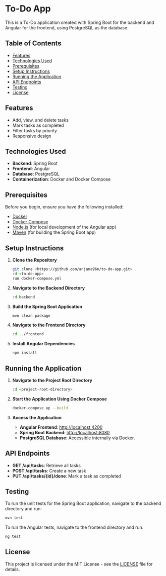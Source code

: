 # To-Do App

This is a To-Do application created with Spring Boot for the backend and Angular for the frontend, using PostgreSQL as the database.

## Table of Contents
- [Features](#features)
- [Technologies Used](#technologies-used)
- [Prerequisites](#prerequisites)
- [Setup Instructions](#setup-instructions)
- [Running the Application](#running-the-application)
- [API Endpoints](#api-endpoints)
- [Testing](#testing)
- [License](#license)

## Features
- Add, view, and delete tasks
- Mark tasks as completed
- Filter tasks by priority
- Responsive design

## Technologies Used
- **Backend**: Spring Boot
- **Frontend**: Angular
- **Database**: PostgreSQL
- **Containerization**: Docker and Docker Compose

## Prerequisites
Before you begin, ensure you have the following installed:
- [Docker](https://www.docker.com/get-started)
- [Docker Compose](https://docs.docker.com/compose/install/)
- [Node.js](https://nodejs.org/) (for local development of the Angular app)
- [Maven](https://maven.apache.org/install.html) (for building the Spring Boot app)

## Setup Instructions

1. **Clone the Repository**
   ```bash
   git clone <https://github.com/anjana96n/to-do-app.git>
   cd <to-do-app>
   run docker-compose.yml
   ```

2. **Navigate to the Backend Directory**
   ```bash
   cd backend
   ```

3. **Build the Spring Boot Application**
   ```bash
   mvn clean package
   ```

4. **Navigate to the Frontend Directory**
   ```bash
   cd ../frontend
   ```

5. **Install Angular Dependencies**
   ```bash
   npm install
   ```

## Running the Application

1. **Navigate to the Project Root Directory**
   ```bash
   cd <project-root-directory>
   ```

2. **Start the Application Using Docker Compose**
   ```bash
   docker-compose up --build
   ```

3. **Access the Application**
   - **Angular Frontend**: [http://localhost:4200](http://localhost:4200)
   - **Spring Boot Backend**: [http://localhost:8080](http://localhost:8080)
   - **PostgreSQL Database**: Accessible internally via Docker.

## API Endpoints

- **GET /api/tasks**: Retrieve all tasks
- **POST /api/tasks**: Create a new task
- **PUT /api/tasks/{id}/done**: Mark a task as completed

## Testing

To run the unit tests for the Spring Boot application, navigate to the backend directory and run:

```bash
mvn test
```

To run the Angular tests, navigate to the frontend directory and run:

```bash
ng test
```

## License
This project is licensed under the MIT License - see the [LICENSE](LICENSE) file for details.

